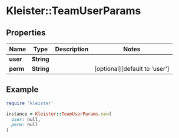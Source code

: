 # Kleister::TeamUserParams

## Properties

| Name | Type | Description | Notes |
| ---- | ---- | ----------- | ----- |
| **user** | **String** |  |  |
| **perm** | **String** |  | [optional][default to &#39;user&#39;] |

## Example

```ruby
require 'kleister'

instance = Kleister::TeamUserParams.new(
  user: null,
  perm: null
)
```

